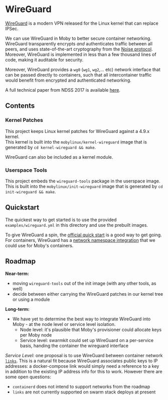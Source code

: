 # WireGuard

[WireGuard](https://wireguard.io) is a modern VPN released for the Linux kernel that can replace IPSec.

We can use WireGuard in Moby to better secure container networking.
WireGuard transparently encrypts *and* authenticates traffic between all peers, and uses state-of-the-art cryptography
from the [Noise protocol](http://www.noiseprotocol.org/). Moreover, WireGuard is implemented in less than a few thousand
lines of code, making it auditable for security.

Moreover, WireGuard provides a `wg0` (`wg1`, `wg2`,... etc) network interface that can be passed directly to containers,
such that all intercontainer traffic would benefit from encrypted and authenticated networking.

A full technical paper from NDSS 2017 is available [here](https://www.wireguard.io/papers/wireguard.pdf).

## Contents

### Kernel Patches
This project keeps Linux kernel patches for WireGuard against a 4.9.x kernel.  
This kernel is built into the `mobylinux/kernel-wireguard` image that is generated by `cd kernel-wireguard && make`.

WireGuard can also be included as a kernel module.

### Userspace Tools
This project embeds the `wireguard-tools` package in the userspace image.
This is built into the `mobylinux/init-wireguard` image that is generated by `cd init-wireguard && make`.

## Quickstart
The quickest way to get started is to use the provided `examples/wireguard.yml` in this directory and use the prebuilt images.

To give WireGuard a spin, the [official quick start](https://www.wireguard.io/quickstart/) is a good way to get going.  For containers,
WireGuard has a [network namespace integration](https://www.wireguard.io/netns/) that we could use for Moby's containers.

## Roadmap

**Near-term:**
- moving `wireguard-tools` out of the init image (with any other tools, as well)
- decide between either carrying the WireGuard patches in our kernel tree or using a module

**Long-term:**

- We have yet to determine the best way to integrate WireGuard into Moby - at the node level or service level isolation.
  - Node level: it's plausible that Moby's provisioner could allocate keys per Moby node
  - Service level: swarmkit could set up WireGuard on a per-service basis, handing the container the wireguard interface

*Service Level*: one proposal is to use WireGuard between container network [`links`](https://docs.docker.com/compose/networking/#links).
This is a natural fit because WireGuard associates public keys to IP addresses: a docker-compose link would simply need
a reference to a key in addition to the existing IP address info for this to work.  However there are some open questions:
  - `containerd` does not intend to support networks from the roadmap
  - `links` are not currently supported on swarm stack deploys at present
